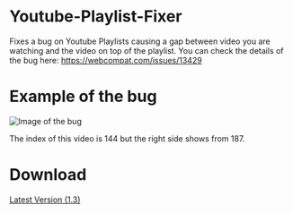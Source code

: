 # Youtube-Playlist-Fixer

Fixes a bug on Youtube Playlists causing a gap between video you are watching and the video on top of the playlist. 
You can check the details of the bug here:
https://webcompat.com/issues/13429
# Example of the bug
![Image of the bug](https://webcompat.com/uploads/2017/11/ebd4f8f1-d9d5-412d-949f-64ad5c50c8b5-thumb.jpg "bug")

The index of this video is 144 but the right side shows from 187.
# Download
[Latest Version (1.3)](https://github.com/berksaribas/Youtube-Playlist-Fixer/releases/tag/v1.3)

